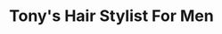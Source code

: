 ---
title: "Tony's Hair Stylist For Men"
url: /bristol/tonys-hair-stylist-for-men/
shop: Friseur
---